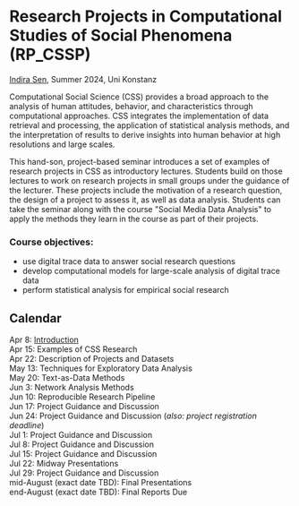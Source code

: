 # Research Projects in Computational Studies of Social Phenomena (RP_CSSP)

[Indira Sen](https://indiiigo.github.io/), Summer 2024, Uni Konstanz

Computational Social Science (CSS) provides a broad approach to the analysis of human attitudes, behavior, and characteristics through computational approaches. CSS integrates the implementation of data retrieval and processing, the application of statistical analysis methods, and the interpretation of results to derive insights into human behavior at high resolutions and large scales. 

This hand-son, project-based seminar introduces a set of examples of research projects in CSS as introductory lectures. Students build on those lectures to work on research projects in small groups under the guidance of the lecturer. These projects include the motivation of a research question, the design of a project to assess it, as well as data analysis. Students can take the seminar along with the course "Social Media Data Analysis" to apply the methods they learn in the course as part of their projects.

### Course objectives:
- use digital trace data to answer social research questions
- develop computational models for large-scale analysis of digital trace data
- perform statistical analysis for empirical social research

## Calendar

Apr 8: [Introduction](https://github.com/Indiiigo/css_research_projects/blob/main/RP_CSSP_Introduction.pdf)\
Apr 15:	Examples of CSS Research\
Apr 22:	Description of Projects and Datasets\
May 13:	Techniques for Exploratory Data Analysis\
May 20:	Text-as-Data Methods\
Jun 3: Network Analysis Methods\
Jun 10:	Reproducible Research Pipeline\
Jun 17:	Project Guidance and Discussion\
Jun 24:	Project Guidance and Discussion (*also: project registration deadline*)\
Jul 1:	Project Guidance and Discussion\
Jul 8:	Project Guidance and Discussion\
Jul 15:	Project Guidance and Discussion\
Jul 22:	Midway Presentations\
Jul 29:	Project Guidance and Discussion\
mid-August (exact date TBD):	Final Presentations\
end-August (exact date TBD):	Final Reports Due
